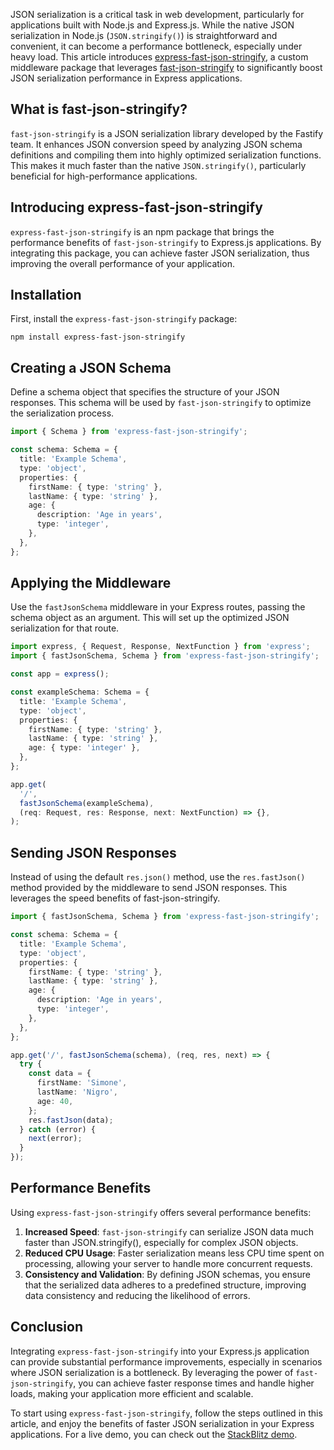 JSON serialization is a critical task in web development, particularly for applications built with Node.js and Express.js. While the native JSON serialization in Node.js (`JSON.stringify()`) is straightforward and convenient, it can become a performance bottleneck, especially under heavy load. This article introduces [express-fast-json-stringify](https://www.npmjs.com/package/express-fast-json-stringify), a custom middleware package that leverages [fast-json-stringify](https://www.npmjs.com/package/fast-json-stringify) to significantly boost JSON serialization performance in Express applications.

## What is fast-json-stringify?

`fast-json-stringify` is a JSON serialization library developed by the Fastify team. It enhances JSON conversion speed by analyzing JSON schema definitions and compiling them into highly optimized serialization functions. This makes it much faster than the native `JSON.stringify()`, particularly beneficial for high-performance applications.

## Introducing express-fast-json-stringify

`express-fast-json-stringify` is an npm package that brings the performance benefits of `fast-json-stringify` to Express.js applications. By integrating this package, you can achieve faster JSON serialization, thus improving the overall performance of your application.

## Installation

First, install the `express-fast-json-stringify` package:

```
npm install express-fast-json-stringify
```

## Creating a JSON Schema

Define a schema object that specifies the structure of your JSON responses. This schema will be used by `fast-json-stringify` to optimize the serialization process.

```ts
import { Schema } from 'express-fast-json-stringify';

const schema: Schema = {
  title: 'Example Schema',
  type: 'object',
  properties: {
    firstName: { type: 'string' },
    lastName: { type: 'string' },
    age: {
      description: 'Age in years',
      type: 'integer',
    },
  },
};
```

## Applying the Middleware

Use the `fastJsonSchema` middleware in your Express routes, passing the schema object as an argument. This will set up the optimized JSON serialization for that route.

```ts
import express, { Request, Response, NextFunction } from 'express';
import { fastJsonSchema, Schema } from 'express-fast-json-stringify';

const app = express();

const exampleSchema: Schema = {
  title: 'Example Schema',
  type: 'object',
  properties: {
    firstName: { type: 'string' },
    lastName: { type: 'string' },
    age: { type: 'integer' },
  },
};

app.get(
  '/',
  fastJsonSchema(exampleSchema),
  (req: Request, res: Response, next: NextFunction) => {},
);
```

## Sending JSON Responses

Instead of using the default `res.json()` method, use the `res.fastJson()` method provided by the middleware to send JSON responses. This leverages the speed benefits of fast-json-stringify.

```ts
import { fastJsonSchema, Schema } from 'express-fast-json-stringify';

const schema: Schema = {
  title: 'Example Schema',
  type: 'object',
  properties: {
    firstName: { type: 'string' },
    lastName: { type: 'string' },
    age: {
      description: 'Age in years',
      type: 'integer',
    },
  },
};

app.get('/', fastJsonSchema(schema), (req, res, next) => {
  try {
    const data = {
      firstName: 'Simone',
      lastName: 'Nigro',
      age: 40,
    };
    res.fastJson(data);
  } catch (error) {
    next(error);
  }
});
```

## Performance Benefits

Using `express-fast-json-stringify` offers several performance benefits:

1. **Increased Speed**: `fast-json-stringify` can serialize JSON data much faster than JSON.stringify(), especially for complex JSON objects.
2. **Reduced CPU Usage**: Faster serialization means less CPU time spent on processing, allowing your server to handle more concurrent requests.
3. **Consistency and Validation**: By defining JSON schemas, you ensure that the serialized data adheres to a predefined structure, improving data consistency and reducing the likelihood of errors.

## Conclusion

Integrating `express-fast-json-stringify` into your Express.js application can provide substantial performance improvements, especially in scenarios where JSON serialization is a bottleneck. By leveraging the power of `fast-json-stringify`, you can achieve faster response times and handle higher loads, making your application more efficient and scalable.

To start using `express-fast-json-stringify`, follow the steps outlined in this article, and enjoy the benefits of faster JSON serialization in your Express applications. For a live demo, you can check out the [StackBlitz demo](https://stackblitz.com/edit/express-fast-json-stringify).
